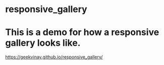 # responsive_gallery 
# This is a demo for how a responsive gallery looks like.

https://geekvinay.github.io/responsive_gallery/
